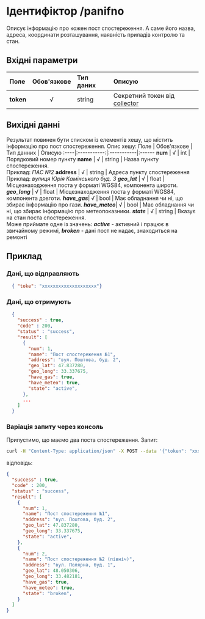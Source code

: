 # Ідентифіктор /panifno 
Описує інформацію про кожен пост спостереження. А саме його назва, адреса, координати розташування, наявність приладів контролю та стан.

## Вхідні параметри
Поле | Обов'язкове | Тип даних | Описую
:----|:-----------:|:-----------|:------
**token** | √ | string | Секретний токен від [collector](/99_Глосарій#collector)

## Вихідні данні
Результат повинен бути списком із елементів хешу, що містить інформацію про пост спостереження. Опис хешу:
Поле | Обов'язкове | Тип данних | Описую
:----|:-----------:|:-----------|:------
**num** | √ | int | Порядковий номер пункту
**name** | √ | string | Назва пункту спостереження.<br/>Приклад: *ПАС №2*
**address** |  √ | string | Адреса пункту спостереження<br/>Приклад: *вулиця Юрія Камінського буд. 3*
***geo_lat*** | √ | float | Місцезнаходження поста у форматі WGS84, компонента широти.
***geo_long*** | √ | float | Місцезнаходження поста у форматі WGS84, компонента довготи.
***have_gas***| √ | bool | Має обладнання чи ні, що збирає інформацію про гази.
***have_meteo***| √ | bool | Має обладнання чи ні, що збирає інформацію про метеопоказники.
***state*** | √ | string | Вказує на стан поста спостереження.<br/>Може приймате одне із значень: ***active*** - активний і працює в звичайному режимі, ***broken*** - дані пост не надає, знаходиться на ремонті

## Приклад

### Дані, що відправляють 
```JSON
  { "toke": "xxxxxxxxxxxxxxxxxxxx"}
```

### Дані, що отримують
```JSON
  {
    "success" : true,
    "code" : 200,
    "status" : "success",
    "result": [
      {
        "num": 1, 
        "name": "Пост спостереження №1", 
        "address": "вул. Поштова, буд. 2",
        "geo_lat": 47.837280,
        "geo_long": 33.337675,
        "have_gas": true,
        "have_meteo": true,
        "state": "active",
      },
      ...
    ]
  }
```

### Варіація запиту через консоль
Припустимо, що маємо два поста спостереження. Запит:
```BASH
curl -H "Content-Type: application/json" -X POST --data '{"token": "xxxxxxxxxxxxxxxxxxxx"}' "http://example.com/panifno"
```
відповідь:
```JSON
{
  "success" : true,
  "code" : 200,
  "status" : "success",
  "result": [
    {
      "num": 1, 
      "name": "Пост спостереження №1", 
      "address": "вул. Поштова, буд. 2",
      "geo_lat": 47.837280,
      "geo_long": 33.337675,
      "state": "active",
    },
    {
      "num": 2, 
      "name": "Пост спостереження №2 (північ)", 
      "address": "вул. Полярна, буд. 1",
      "geo_lat": 48.050306,
      "geo_long": 33.482181,
      "have_gas": true,
      "have_meteo": true,
      "state": "broken",
    }
  ]
}
```
